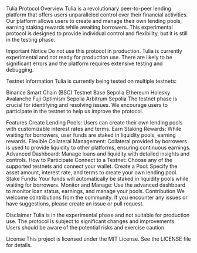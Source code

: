 Tulia Protocol
Overview
Tulia is a revolutionary peer-to-peer lending platform that offers users unparalleled control over their financial activities. Our platform allows users to create and manage their own lending pools, earning staking rewards while awaiting borrowers. This experimental protocol is designed to provide individual control and flexibility, but it is still in the testing phase.

Important Notice
Do not use this protocol in production. Tulia is currently experimental and not ready for production use. There are likely to be significant errors and the platform requires extensive testing and debugging.

Testnet Information
Tulia is currently being tested on multiple testnets:

Binance Smart Chain (BSC) Testnet
Base Sepolia
Ethereum Holesky
Avalanche Fuji
Optimism Sepolia
Arbitrum Sepolia
The testnet phase is crucial for identifying and resolving issues. We encourage users to participate in the testnet to help us improve the protocol.

Features
Create Lending Pools: Users can create their own lending pools with customizable interest rates and terms.
Earn Staking Rewards: While waiting for borrowers, user funds are staked in liquidity pools, earning rewards.
Flexible Collateral Management: Collateral provided by borrowers is used to provide liquidity to other platforms, ensuring continuous earnings.
Advanced Dashboard: Manage loans and liquidity with detailed insights and controls.
How to Participate
Connect to a Testnet: Choose any of the supported testnets and connect your wallet.
Create a Pool: Specify the asset amount, interest rate, and terms to create your own lending pool.
Stake Funds: Your funds will automatically be staked in liquidity pools while waiting for borrowers.
Monitor and Manage: Use the advanced dashboard to monitor loan status, earnings, and manage your pools.
Contribution
We welcome contributions from the community. If you encounter any issues or have suggestions, please create an issue or pull request.

Disclaimer
Tulia is in the experimental phase and not suitable for production use. The protocol is subject to significant changes and improvements. Users should be aware of the potential risks and exercise caution.

License
This project is licensed under the MIT License. See the LICENSE file for details.

